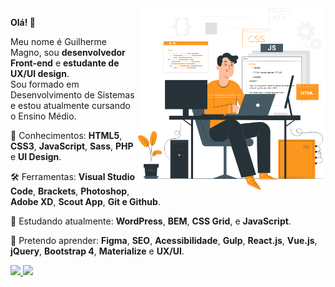 <img src="assets/art.png" align="right" min-width="300px" max-width="550px" width="300px">

<p align="left">
  <strong>Olá! 👋</strong>   
</p>
<p align="left">
  Meu nome é Guilherme Magno, sou <strong>desenvolvedor Front-end</strong> e <strong>estudante de UX/UI design</strong>. <br>
  Sou formado em Desenvolvimento de Sistemas e estou atualmente cursando o Ensino Médio.
</p> 

<p align="left">
  🚀 Conhecimentos: <strong>HTML5</strong>, <strong>CSS3</strong>, <strong>JavaScript</strong>, <strong>Sass</strong>, <strong>PHP</strong> e <strong>UI Design</strong>.
</p>

<p align="left">
  🛠️ Ferramentas: <strong>Visual Studio Code</strong>, <strong>Brackets</strong>, <strong>Photoshop</strong>, <strong>Adobe XD</strong>, <strong>Scout App</strong>, <strong>Git e Github</strong>.
</p>

<p align="left">
  🌱 Estudando atualmente: <strong>WordPress</strong>, <strong>BEM</strong>, <strong>CSS Grid</strong>, e <strong>JavaScript</strong>.
</p>

<p align="left">
  🤩 Pretendo aprender: <strong>Figma</strong>, <strong>SEO</strong>, <strong>Acessibilidade</strong>, <strong>Gulp</strong>, <strong>React.js</strong>, <strong>Vue.js</strong>, <strong>jQuery</strong>, <strong>Bootstrap 4</strong>, <strong>Materialize</strong> e <strong>UX/UI</strong>.
</p>

<p align="left">
  <a href="mailto:guilhermertfmagno@gmail.com" target="_blank">
    <img src="https://img.shields.io/badge/Gmail-D14836?style=for-the-badge&logo=gmail&logoColor=white">
  </a>
  <a href="https://www.linkedin.com/in/guilhermemagno/" target="_blank">
    <img src="https://img.shields.io/badge/LinkedIn-0077B5?style=for-the-badge&logo=linkedin&logoColor=white">
  </a>
<p>
